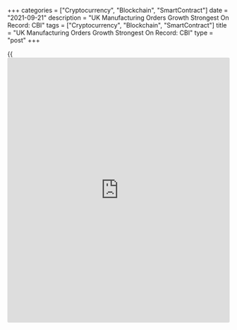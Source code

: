 +++
categories = ["Cryptocurrency", "Blockchain", "SmartContract"]
date = "2021-09-21"
description = "UK Manufacturing Orders Growth Strongest On Record: CBI"
tags = ["Cryptocurrency", "Blockchain", "SmartContract"]
title = "UK Manufacturing Orders Growth Strongest On Record: CBI"
type = "post"
+++

{{<iframe id="large-banner" src="https://www.bounty.group/#slide=22.0" width="100%" height="600" scrolling="no" style="border: 0px solid rgb(216, 221, 230); border-radius: 3px;">}}

UK manufacturing orders grew the most on record in September, survey
data published by the Confederation of British Industry showed on
Tuesday.

The order book balance rose to 22 percent in September from 18 percent
in August, the Industrial Trends Survey revealed. This was the strongest
growth in orders since April 1977.

At the same time, the export order book balance advanced to -2 percent,
the highest since March 2019, from -16 percent in August.

However, output growth in the three months for September slowed for the
second month in a row. The balance fell to +16 percent from +22 in
August. A balance of 25 percent expects output growth to accelerate in
the next three months.

"Today's survey highlights how amidst a variety of supply challenges,
companies are beginning to struggle to meet high demand, Anna Leach, CBI
deputy chief economist, said. Despite close to half of manufacturers
surveyed reporting order books above normal, output growth has slowed
sharply, albeit remaining relatively robust.

For comments and feedback [contact](https://www.playgroundfx.com/contact/): editorial@rtt[news](https://www.letsplayfx.com/blog/forex-news-website/).com

[Economic News][1]

 **What parts of the world are seeing the best (and worst) economic
performances lately? Click[here][2] to check out our [Econ Scorecard][2]
and find out! See up-to-the-moment [ranking](https://www.playgroundfx.com/blog/crypto-exchange-ranking/)s for the best and worst
performers in [GDP][3], [unemployment rate][4], [inflation][5] and much
more.**

   1. www.rtt[news](https://www.letsplayfx.com/blog/forex-news-website/).com/Content/EconomicNews.aspx
   2. www.rtt[news](https://www.letsplayfx.com/blog/forex-news-website/).com/economic-scorecard/world-rank/retail-sales/highest-performance.aspx
   3. www.rtt[news](https://www.letsplayfx.com/blog/forex-news-website/).com/economic-scorecard/world-rank/GDP/highest-performance.aspx
   4. www.rtt[news](https://www.letsplayfx.com/blog/forex-news-website/).com/economic-scorecard/world-rank/unemployment-rate/lowest-performance.aspx
   5. www.rtt[news](https://www.letsplayfx.com/blog/forex-news-website/).com/economic-scorecard/world-rank/CPI/highest-performance.aspx